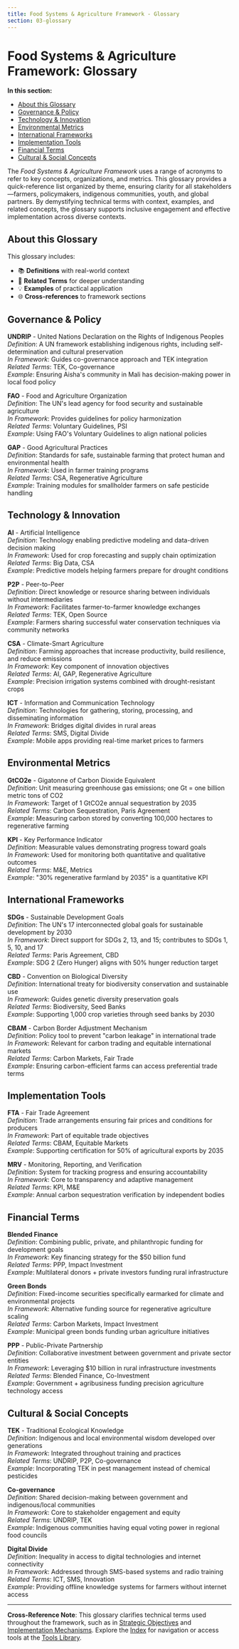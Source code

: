 ```yaml
---
title: Food Systems & Agriculture Framework - Glossary
section: 03-glossary
---
```


# Food Systems & Agriculture Framework: Glossary

**In this section:**
- [About this Glossary](#about-this-glossary)
- [Governance & Policy](#governance--policy)
- [Technology & Innovation](#technology--innovation)
- [Environmental Metrics](#environmental-metrics)
- [International Frameworks](#international-frameworks)
- [Implementation Tools](#implementation-tools)
- [Financial Terms](#financial-terms)
- [Cultural & Social Concepts](#cultural--social-concepts)

The *Food Systems & Agriculture Framework* uses a range of acronyms to refer to key concepts, organizations, and metrics. This glossary provides a quick-reference list organized by theme, ensuring clarity for all stakeholders—farmers, policymakers, indigenous communities, youth, and global partners. By demystifying technical terms with context, examples, and related concepts, the glossary supports inclusive engagement and effective implementation across diverse contexts.

## <a id="about-this-glossary"></a>About this Glossary
This glossary includes:
- 📚 **Definitions** with real-world context
- 🔗 **Related Terms** for deeper understanding
- 💡 **Examples** of practical application
- 🌐 **Cross-references** to framework sections

## <a id="governance--policy"></a>Governance & Policy

**UNDRIP** - United Nations Declaration on the Rights of Indigenous Peoples  
*Definition*: A UN framework establishing indigenous rights, including self-determination and cultural preservation  
*In Framework*: Guides co-governance approach and TEK integration  
*Related Terms*: TEK, Co-governance  
*Example*: Ensuring Aisha's community in Mali has decision-making power in local food policy  

**FAO** - Food and Agriculture Organization  
*Definition*: The UN's lead agency for food security and sustainable agriculture  
*In Framework*: Provides guidelines for policy harmonization  
*Related Terms*: Voluntary Guidelines, PSI  
*Example*: Using FAO's Voluntary Guidelines to align national policies  

**GAP** - Good Agricultural Practices  
*Definition*: Standards for safe, sustainable farming that protect human and environmental health  
*In Framework*: Used in farmer training programs  
*Related Terms*: CSA, Regenerative Agriculture  
*Example*: Training modules for smallholder farmers on safe pesticide handling  

## <a id="technology--innovation"></a>Technology & Innovation

**AI** - Artificial Intelligence  
*Definition*: Technology enabling predictive modeling and data-driven decision making  
*In Framework*: Used for crop forecasting and supply chain optimization  
*Related Terms*: Big Data, CSA  
*Example*: Predictive models helping farmers prepare for drought conditions  

**P2P** - Peer-to-Peer  
*Definition*: Direct knowledge or resource sharing between individuals without intermediaries  
*In Framework*: Facilitates farmer-to-farmer knowledge exchanges  
*Related Terms*: TEK, Open Source  
*Example*: Farmers sharing successful water conservation techniques via community networks  

**CSA** - Climate-Smart Agriculture  
*Definition*: Farming approaches that increase productivity, build resilience, and reduce emissions  
*In Framework*: Key component of innovation objectives  
*Related Terms*: AI, GAP, Regenerative Agriculture  
*Example*: Precision irrigation systems combined with drought-resistant crops  

**ICT** - Information and Communication Technology  
*Definition*: Technologies for gathering, storing, processing, and disseminating information  
*In Framework*: Bridges digital divides in rural areas  
*Related Terms*: SMS, Digital Divide  
*Example*: Mobile apps providing real-time market prices to farmers  

## <a id="environmental-metrics"></a>Environmental Metrics

**GtCO2e** - Gigatonne of Carbon Dioxide Equivalent  
*Definition*: Unit measuring greenhouse gas emissions; one Gt = one billion metric tons of CO2  
*In Framework*: Target of 1 GtCO2e annual sequestration by 2035  
*Related Terms*: Carbon Sequestration, Paris Agreement  
*Example*: Measuring carbon stored by converting 100,000 hectares to regenerative farming  

**KPI** - Key Performance Indicator  
*Definition*: Measurable values demonstrating progress toward goals  
*In Framework*: Used for monitoring both quantitative and qualitative outcomes  
*Related Terms*: M&E, Metrics  
*Example*: "30% regenerative farmland by 2035" is a quantitative KPI  

## <a id="international-frameworks"></a>International Frameworks

**SDGs** - Sustainable Development Goals  
*Definition*: The UN's 17 interconnected global goals for sustainable development by 2030  
*In Framework*: Direct support for SDGs 2, 13, and 15; contributes to SDGs 1, 5, 10, and 17  
*Related Terms*: Paris Agreement, CBD  
*Example*: SDG 2 (Zero Hunger) aligns with 50% hunger reduction target  

**CBD** - Convention on Biological Diversity  
*Definition*: International treaty for biodiversity conservation and sustainable use  
*In Framework*: Guides genetic diversity preservation goals  
*Related Terms*: Biodiversity, Seed Banks  
*Example*: Supporting 1,000 crop varieties through seed banks by 2030  

**CBAM** - Carbon Border Adjustment Mechanism  
*Definition*: Policy tool to prevent "carbon leakage" in international trade  
*In Framework*: Relevant for carbon trading and equitable international markets  
*Related Terms*: Carbon Markets, Fair Trade  
*Example*: Ensuring carbon-efficient farms can access preferential trade terms  

## <a id="implementation-tools"></a>Implementation Tools

**FTA** - Fair Trade Agreement  
*Definition*: Trade arrangements ensuring fair prices and conditions for producers  
*In Framework*: Part of equitable trade objectives  
*Related Terms*: CBAM, Equitable Markets  
*Example*: Supporting certification for 50% of agricultural exports by 2035  

**MRV** - Monitoring, Reporting, and Verification  
*Definition*: System for tracking progress and ensuring accountability  
*In Framework*: Core to transparency and adaptive management  
*Related Terms*: KPI, M&E  
*Example*: Annual carbon sequestration verification by independent bodies  

## <a id="financial-terms"></a>Financial Terms

**Blended Finance**  
*Definition*: Combining public, private, and philanthropic funding for development goals  
*In Framework*: Key financing strategy for the $50 billion fund  
*Related Terms*: PPP, Impact Investment  
*Example*: Multilateral donors + private investors funding rural infrastructure  

**Green Bonds**  
*Definition*: Fixed-income securities specifically earmarked for climate and environmental projects  
*In Framework*: Alternative funding source for regenerative agriculture scaling  
*Related Terms*: Carbon Markets, Impact Investment  
*Example*: Municipal green bonds funding urban agriculture initiatives  

**PPP** - Public-Private Partnership  
*Definition*: Collaborative investment between government and private sector entities  
*In Framework*: Leveraging $10 billion in rural infrastructure investments  
*Related Terms*: Blended Finance, Co-Investment  
*Example*: Government + agribusiness funding precision agriculture technology access  

## <a id="cultural--social-concepts"></a>Cultural & Social Concepts

**TEK** - Traditional Ecological Knowledge  
*Definition*: Indigenous and local environmental wisdom developed over generations  
*In Framework*: Integrated throughout training and practices  
*Related Terms*: UNDRIP, P2P, Co-governance  
*Example*: Incorporating TEK in pest management instead of chemical pesticides  

**Co-governance**  
*Definition*: Shared decision-making between government and indigenous/local communities  
*In Framework*: Core to stakeholder engagement and equity  
*Related Terms*: UNDRIP, TEK  
*Example*: Indigenous communities having equal voting power in regional food councils  

**Digital Divide**  
*Definition*: Inequality in access to digital technologies and internet connectivity  
*In Framework*: Addressed through SMS-based systems and radio training  
*Related Terms*: ICT, SMS, Innovation  
*Example*: Providing offline knowledge systems for farmers without internet access  

---

**Cross-Reference Note**: This glossary clarifies technical terms used throughout the framework, such as in [Strategic Objectives](/framework/docs/implementation/food-systems#07-strategic-objectives) and [Implementation Mechanisms](/framework/docs/implementation/food-systems#08-implementation-mechanisms). Explore the [Index](/framework/docs/implementation/food-systems) for navigation or access tools at the [Tools Library](/framework/tools/food-systems).
